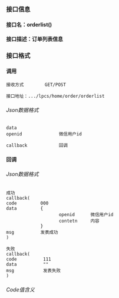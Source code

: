 ### 接口信息
#### 接口名：orderlist()
#### 接口描述：订单列表信息

### 接口格式

#### 调用

```
接收方式        GET/POST
```

```
接口地址：.../lpcs/home/order/orderlist
```

###### Json数据格式
```
data
openid              微信用户id  

callback            回调
```

#### 回调
###### Json数据格式

```
成功
callback(
code         000
data         {
                    openid      微信用户id
                    contetn     内容
             }
msg          发表成功
)
```

```
失败
callback(
code          111
data          ""
msg           发表失败
)
```

###### Code值含义

```
```